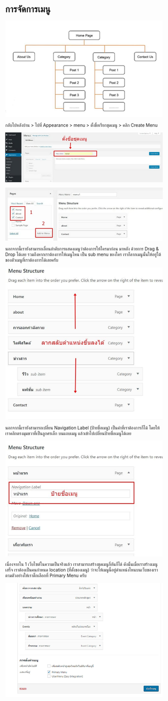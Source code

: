 # การจัดการเมนู

![](../.gitbook/assets/menu-03.jpg)

กลับไปหลังบ้าน &gt; ไปที่ Appearance &gt; menu &gt; ตั้งชื่อเรียกชุดเมนู &gt; คลิก Create Menu

![](../.gitbook/assets/menu-01.jpg)

![](../.gitbook/assets/menu-02.jpg)

นอกจากนี้เรายังสามารถเลื่อนลำดับการแสดงเมนูว่าต้องการให้ใครมาก่อน มาหลัง ด้วยการ Drag & Drop ได้เลย รวมถึงหากเราต้องการให้เมนูไหน เป็น sub menu ของใคร เราก็ลากเมนูนั้นให้อยู่ใต้ของตัวเมนูที่เราต้องการได้เลยครับ

![](../.gitbook/assets/menu-05.jpg)

นอกจากนี้เรายังสามารถเปลี่ยน Navigation Label \(ป้ายชื่อเมนู\) เป็นคำที่เราต้องการก็ได้ โดยให้เราคลิกตรงมุมขวาที่เป็นลูกศรเล็ก บนแถบเมนู แล้วเข้าไปเปลี่ยนป้ายชื่อเมนูได้เลย

![](../.gitbook/assets/menu-06.jpg)

เนื่องจากใน 1 เว็บไซต์ในความเป็นจริงแล้ว เราสามารถสร้างชุดเมนูกี่อันก็ได้ ดังนั้นเมื่อเราสร้างเมนูเสร็จ เราต้องเป็นคนกำหนด location \(ที่ตั้งของเมนู\) ว่าจะให้เมนูนี้อยู่ตำแหน่งไหนบนเว็บของเรา ตามตัวอย่างให้เราติ๊กเลือกที่ Primary Menu ครับ

![](../.gitbook/assets/screenshot_02-04-2019_17-28-24.jpg)


